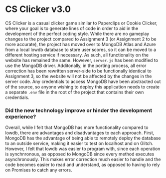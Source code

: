 # CS Clicker v3.0

CS Clicker is a casual clicker game similar to Paperclips or Cookie Clicker, where your goal is to generate lines of code in order to aid in the development of the perfect coding style. While there are no gameplay changes to the project compared to Assignment 3 (or Assignment 2 to be more accurate), the project has moved over to MongoDB Atlas and Azure from a local lowdb database to store user scores, so it can be moved to a different hosting service if necessary. As such, all functionality on the website has remained the same. However, `server.js` has been modified to use the MongoDB driver. Additonally, in the porting process, all error correction has been rewritten server-side to be functionally identical to Assignment 3, so the website will not be affected by the changes in the server code. Any credentials to access MongoDB have been abstracted out of the source, so anyone wishing to deploy this application needs to create a separate `.env` file in the root of the project that contains their own credentials.

### Did the new technology improve or hinder the development experience?
Overall, while I felt that MongoDB has more functionality compared to lowdb, there are advantages and disadvantages to each approach. First, MongoDB has the advantage of being able to remotely deploy the database to an outside service, making it easier to test on localhost and on Glitch. However, I felt that lowdb was easier to program with, since each operation is synchnronous, as opposed to MongoDB since every method executes asynchronously. This makes error correction much easier to handle and the code becomes easier to read and understand, as opposed to having to rely on Promises to catch any errors.
